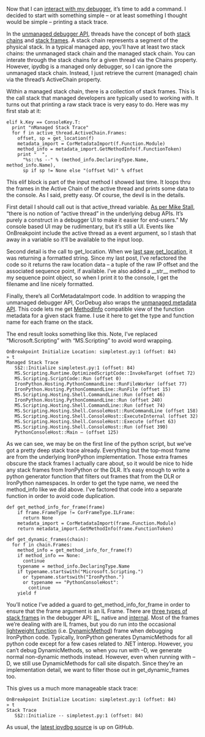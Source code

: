 Now that I can [interact with my
debugger](http://devhawk.net/2009/03/04/Writing+And+IronPython+Debugger+Adding+Interactivity.aspx),
it’s time to add a command. I decided to start with something simple –
or at least something I thought would be simple – printing a stack
trace.

In the [unmanaged debugger
API](http://msdn.microsoft.com/en-us/library/ms404520.aspx), threads
have the concept of both [stack
chains](http://msdn.microsoft.com/en-us/library/ms233401.aspx) and
[stack frames](http://msdn.microsoft.com/en-us/library/ms230151.aspx). A
stack chain represents a segment of the physical stack. In a typical
managed app, you’ll have at least two stack chains: the unmanaged stack
chain and the managed stack chain. You can interate through the stack
chains for a given thread via the Chains property. However, ipydbg is a
managed only debugger, so I can ignore the unmanaged stack chain.
Instead, I just retrieve the current (managed) chain via the thread’s
ActiveChain property.

Within a managed stack chain, there is a collection of stack frames.
This is the call stack that managed developers are typically used to
working with. It turns out that printing a raw stack trace is very easy
to do. Here was my first stab at it:

``` {.brush: .python}
elif k.Key == ConsoleKey.T:     
  print "nManaged Stack Trace"
  for f in active_thread.ActiveChain.Frames:     
    offset, sp = get_location(f)     
    metadata_import = CorMetadataImport(f.Function.Module)     
    method_info = metadata_import.GetMethodInfo(f.FunctionToken)     
    print "  ",      
      "%s::%s --" % (method_info.DeclaringType.Name, method_info.Name),      
      sp if sp != None else "(offset %d)" % offset
```

This elif block is part of the input method I showed last time. It loops
thru the frames in the Active Chain of the active thread and prints some
data to the console. As I said, pretty easy. Of course, the devil is in
the details.

First detail I should call out is that active\_thread variable. [As per
Mike
Stall](http://blogs.msdn.com/jmstall/archive/2006/03/21/attach_asyncbreak.aspx),
“there is no notion of “active thread” in the underlying debug APIs.
It’s purely a construct in a debugger UI to make it easier for
end-users.” My console based UI may be rudimentary, but it’s still a UI.
Events like OnBreakpoint include the active thread as a event argument,
so I stash that away in a variable so it’ll be available to the input
loop.

Second detail is the call to get\_location. When we [last saw
get\_location](http://github.com/devhawk/ipydbg/blob/112c3acdcf726c3ad89ce2def8258ecc2fb55513/ipydbg.py#L50),
it was returning a formatted string. Since my last post, I’ve refactored
the code so it returns the raw location data – a tuple of the raw IP
offset and the associated sequence point, if available. I’ve also added
a \_\_str\_\_ method to my sequence point object, so when I print it to
the console, I get the filename and line nicely formatted.

Finally, there’s all CorMetadataImport code. In addition to wrapping the
unmanaged debugger API, CorDebug also wraps the [unmanaged metadata
API](http://msdn.microsoft.com/en-us/library/ms404384.aspx). This code
lets me get
[MethodInfo](http://msdn.microsoft.com/en-us/library/system.reflection.methodinfo.aspx)
compatible view of the function metadata for a given stack frame. I use
it here to get the type and function name for each frame on the stack.

The end result looks something like this. Note, I’ve replaced
“Microsoft.Scripting” with “MS.Scripting” to avoid word wrapping.

``` {.brush:plain}
OnBreakpoint Initialize Location: simpletest.py:1 (offset: 84) 
» t 
Managed Stack Trace 
   S$2::Initialize simpletest.py:1 (offset: 84) 
   MS.Scripting.Runtime.OptimizedScriptCode::InvokeTarget (offset 72) 
   MS.Scripting.ScriptCode::Run (offset 0) 
   IronPython.Hosting.PythonCommandLine::RunFileWorker (offset 77) 
   IronPython.Hosting.PythonCommandLine::RunFile (offset 15) 
   MS.Scripting.Hosting.Shell.CommandLine::Run (offset 46) 
   IronPython.Hosting.PythonCommandLine::Run (offset 240) 
   MS.Scripting.Hosting.Shell.CommandLine::Run (offset 74) 
   MS.Scripting.Hosting.Shell.ConsoleHost::RunCommandLine (offset 158) 
   MS.Scripting.Hosting.Shell.ConsoleHost::ExecuteInternal (offset 32) 
   MS.Scripting.Hosting.Shell.ConsoleHost::Execute (offset 63) 
   MS.Scripting.Hosting.Shell.ConsoleHost::Run (offset 390) 
   PythonConsoleHost::Main — (offset 125)
```

As we can see, we may be on the first line of the python script, but
we’ve got a pretty deep stack trace already. Everything but the top-most
frame are from the underlying IronPython implementation. Those extra
frames obscure the stack frames I actually care about, so it would be
nice to hide any stack frames from IronPython or the DLR. It’s easy
enough to write a python generator function that filters out frames that
from the DLR or IronPython namespaces. In order to get the type name, we
need the method\_info like we did above. I’ve factored that code into a
separate function in order to avoid code duplication.

``` {.brush: .python}
def get_method_info_for_frame(frame)     
    if frame.FrameType != CorFrameType.ILFrame:     
      return None
    metadata_import = CorMetadataImport(frame.Function.Module)     
    return metadata_import.GetMethodInfo(frame.FunctionToken)     

def get_dynamic_frames(chain):     
  for f in chain.Frames:     
    method_info = get_method_info_for_frame(f)     
    if method_info == None:     
      continue
    typename = method_info.DeclaringType.Name     
    if typename.startswith("Microsoft.Scripting.")      
      or typename.startswith("IronPython.")      
      or typename == "PythonConsoleHost":     
        continue
    yield f
```

You’ll notice I’ve added a guard to get\_method\_info\_for\_frame in
order to ensure that the frame argument is an IL Frame. There are [three
types of stack
frames](http://github.com/devhawk/ipydbg/blob/dab527c9bb39e61cc4a464d840db8ee6a2aef753/CorDebug/CorDebug/Thread.cs#L272)
in the debugger API:
[IL](http://msdn.microsoft.com/en-us/library/ms232990.aspx), native and
[internal](http://msdn.microsoft.com/en-us/library/ms232469.aspx). Most
of the frames we’re dealing with are IL frames, but you do run into the
occasional [lightweight
function](http://msdn.microsoft.com/en-us/library/system.reflection.emit.dynamicmethod.aspx)
(i.e.
[DynamicMethod](http://msdn.microsoft.com/en-us/library/system.reflection.emit.dynamicmethod.aspx))
frame when debugging IronPython code. Typically, IronPython generates
DynamicMethods for all python code except for a few cases related to
.NET interop. However, you can’t debug DynamicMethods, so when you run
with –D, we generate normal non-dynamic methods instead. However, even
when running with –D, we still use DynamicMethods for call site
dispatch. Since they’re an implementation detail, we want to filter
those out in get\_dynamic\_frames too.

This gives us a much more manageable stack trace:

``` {.brush:plain}
OnBreakpoint Initialize Location: simpletest.py:1 (offset: 84) 
» t 
Stack Trace 
   S$2::Initialize -- simpletest.py:1 (offset: 84)
```

As usual, the [latest ipydbg
source](http://github.com/devhawk/ipydbg/blob/c33cf75c4e9273a21ada00abe2403c392e4ca0a0/ipydbg.py)
is up on GitHub.
